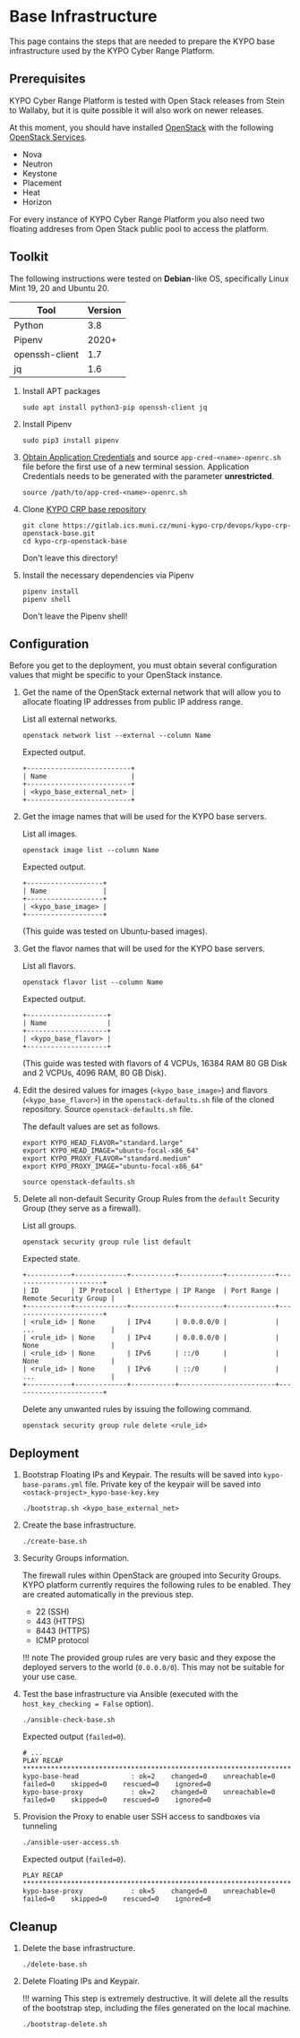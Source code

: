 # Base Infrastructure

This page contains the steps that are needed to prepare the KYPO base
infrastructure used by the KYPO Cyber Range Platform.

## Prerequisites

KYPO Cyber Range Platform is tested with Open Stack releases from Stein to Wallaby, but it is quite possible it will also work on newer releases.

At this moment, you should have installed [OpenStack](https://docs.openstack.org/install-guide/) with the following [OpenStack Services](https://www.openstack.org/software/project-navigator/openstack-components).

- Nova
- Neutron
- Keystone
- Placement
- Heat
- Horizon

For every instance of KYPO Cyber Range Platform you also need two floating addreses from Open Stack public pool to access the platform.

## Toolkit

The following instructions were tested on **Debian**-like OS, specifically Linux Mint 19, 20 and Ubuntu 20.

| Tool                  | Version |
| ----                  | ------  |
| Python                | 3.8     |
| Pipenv                | 2020+   |
| openssh-client        | 1.7     |
| jq                    | 1.6     |

1. Install APT packages

    ```shell
    sudo apt install python3-pip openssh-client jq
    ```

2. Install Pipenv

    ```shell
    sudo pip3 install pipenv
    ```

3. [Obtain Application Credentials](https://docs.openstack.org/keystone/ussuri/user/application_credentials.html) and source `app-cred-<name>-openrc.sh` file before the first use of a new terminal session. Application Credentials needs to be generated with the parameter **unrestricted**.

    ```shell
    source /path/to/app-cred-<name>-openrc.sh
    ```

4. Clone [KYPO CRP base repository](https://gitlab.ics.muni.cz/muni-kypo-crp/devops/kypo-crp-openstack-base)

    ```shell
    git clone https://gitlab.ics.muni.cz/muni-kypo-crp/devops/kypo-crp-openstack-base.git
    cd kypo-crp-openstack-base
    ```

    Don't leave this directory!

5. Install the necessary dependencies via Pipenv

    ```shell    
    pipenv install
    pipenv shell
    ```
    Don't leave the Pipenv shell!

## Configuration

Before you get to the deployment, you must obtain several configuration values that might be specific to your OpenStack instance.

1. Get the name of the OpenStack external network that will allow you to allocate floating IP addresses from public IP address range.

    List all external networks.

    ```shell
    openstack network list --external --column Name
    ```

    Expected output.

    ```shell
    +--------------------------+
    | Name                     |
    +--------------------------+
    | <kypo_base_external_net> |
    +--------------------------+
    ```

2. Get the image names that will be used for the KYPO base servers.

    List all images.

    ```shell
    openstack image list --column Name
    ```

    Expected output.

    ```
    +-------------------+
    | Name              |
    +-------------------+
    | <kypo_base_image> |
    +-------------------+
    ```

    (This guide was tested on Ubuntu-based images).

3. Get the flavor names that will be used for the KYPO base servers.

    List all flavors.

    ```shell
    openstack flavor list --column Name
    ```

    Expected output.

    ```
    +--------------------+
    | Name               |
    +--------------------+
    | <kypo_base_flavor> |
    +--------------------+
    ```

    (This guide was tested with flavors of 4 VCPUs, 16384 RAM 80 GB Disk and 2 VCPUs, 4096 RAM, 80 GB Disk).

4. Edit the desired values for images (`<kypo_base_image>`) and flavors (`<kypo_base_flavor>`) in the `openstack-defaults.sh` file of the cloned repository. Source `openstack-defaults.sh` file.

    The default values are set as follows.

    ```shell
    export KYPO_HEAD_FLAVOR="standard.large"
    export KYPO_HEAD_IMAGE="ubuntu-focal-x86_64"
    export KYPO_PROXY_FLAVOR="standard.medium"
    export KYPO_PROXY_IMAGE="ubuntu-focal-x86_64"
    ```

    ```shell
    source openstack-defaults.sh
    ```

5. Delete all non-default Security Group Rules from the `default` Security Group (they serve as a firewall).

    List all groups.

    ```
    openstack security group rule list default
    ```

    Expected state.

    ```
    +-----------+-------------+-----------+-----------+------------+-----------------------+
    | ID        | IP Protocol | Ethertype | IP Range  | Port Range | Remote Security Group |
    +-----------+-------------+-----------+-----------+------------+-----------------------+
    | <rule_id> | None        | IPv4      | 0.0.0.0/0 |            | ...                   |
    | <rule_id> | None        | IPv4      | 0.0.0.0/0 |            | None                  |
    | <rule_id> | None        | IPv6      | ::/0      |            | None                  |
    | <rule_id> | None        | IPv6      | ::/0      |            | ...                   |
    +-----------+-------------+-----------+------------------------+-----------------------+
    ```

    Delete any unwanted rules by issuing the following command.

    ```
    openstack security group rule delete <rule_id>
    ```

## Deployment

1. Bootstrap Floating IPs and Keypair. The results will be saved into `kypo-base-params.yml` file.
Private key of the keypair will be saved into `<ostack-project>_kypo-base-key.key`

    ```shell
    ./bootstrap.sh <kypo_base_external_net>
    ```

2. Create the base infrastructure.

    ```shell
    ./create-base.sh
    ```

3. Security Groups information.

    The firewall rules within OpenStack are grouped into Security Groups. KYPO platform currently requires the following rules to be enabled. They are created automatically in the previous step.

    * 22 (SSH)
    * 443 (HTTPS)
    * 8443 (HTTPS)
    * ICMP protocol

    !!! note
        The provided group rules are very basic and they expose the deployed servers to the world (`0.0.0.0/0`). This may not be suitable for your use case.

4. Test the base infrastructure via Ansible (executed with the `host_key_checking = False` option).

    ```shell
    ./ansible-check-base.sh
    ```

    Expected output (`failed=0`).

    ```shell
    # ...
    PLAY RECAP *******************************************************************************************************
    kypo-base-head             : ok=2    changed=0    unreachable=0    failed=0    skipped=0    rescued=0    ignored=0   
    kypo-base-proxy            : ok=2    changed=0    unreachable=0    failed=0    skipped=0    rescued=0    ignored=0   
    ```

5. Provision the Proxy to enable user SSH access to sandboxes via tunneling

    ```shell
    ./ansible-user-access.sh
    ```

    Expected output (`failed=0`).

    ```shell
    PLAY RECAP *******************************************************************************************************
    kypo-base-proxy            : ok=5    changed=0    unreachable=0    failed=0    skipped=0    rescued=0    ignored=0  
    ```

## Cleanup

1. Delete the base infrastructure.

    ```shell
    ./delete-base.sh
    ```

1. Delete Floating IPs and Keypair.

    !!! warning
        This step is extremely destructive. It will delete all the results of the bootstrap step, including the files generated on the local machine.

    ```shell
    ./bootstrap-delete.sh
    ```
